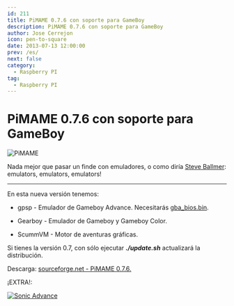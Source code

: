 ```yaml
---
id: 211
title: PiMAME 0.7.6 con soporte para GameBoy
description: PiMAME 0.7.6 con soporte para GameBoy
author: Jose Cerrejon
icon: pen-to-square
date: 2013-07-13 12:00:00
prev: /es/
next: false
category:
  - Raspberry PI
tag:
  - Raspberry PI
---
```


# PiMAME 0.7.6 con soporte para GameBoy

![PiMAME](/images/mame.jpg)

Nada mejor que pasar un finde con emuladores, o como diría [Steve Ballmer](http://www.youtube.com/watch?v=8To-6VIJZRE): emulators, emulators, emulators!

- - -
En esta nueva versión tenemos:

* gpsp - Emulador de Gameboy Advance. Necesitarás [gba_bios.bin](/res/gba_bios.bin).

* Gearboy - Emulador de Gameboy y Gameboy Color.

* ScummVM - Motor de aventuras gráficas.

Si tienes la versión 0.7, con sólo ejecutar ***./update.sh*** actualizará la distribución.

Descarga: [sourceforge.net - PiMAME 0.7.6.](http://sourceforge.net/projects/pimame/files/pimame-0.7.6.img.zip/download)

¡EXTRA!:

<a href="/res/SonicAdvance.zip">![Sonic Advance](/images/2013/07/gba_sonic.jpg "¡Descarga y juega Sonic Advance!")</a>